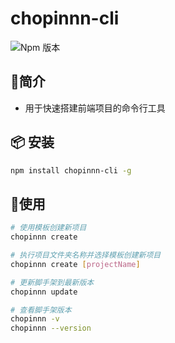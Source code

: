 #  chopinnn-cli
![Npm 版本](https://img.shields.io/badge/chopinnn-cli_v0.1.1-green)

## 📖简介
- 用于快速搭建前端项目的命令行工具

## 📦 安装

```bash
npm install chopinnn-cli -g
```
## 🚩使用

```bash
# 使用模板创建新项目
chopinnn create 

# 执行项目文件夹名称并选择模板创建新项目
chopinnn create [projectName]

# 更新脚手架到最新版本
chopinnn update

# 查看脚手架版本
chopinnn -v
chopinnn --version
```
